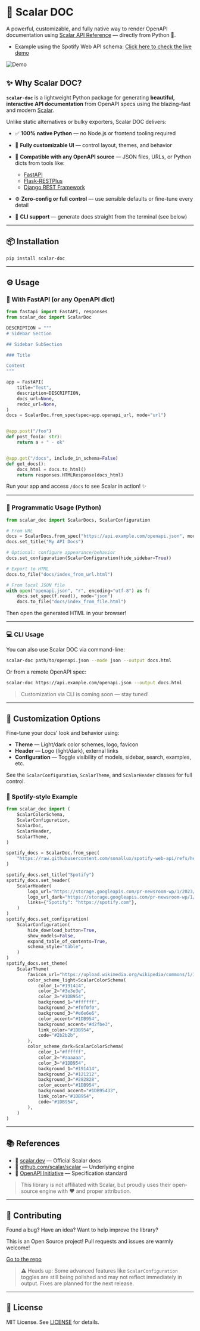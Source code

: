 # 🚀 Scalar DOC

A powerful, customizable, and fully native way to render OpenAPI documentation using [Scalar API Reference](https://github.com/scalar/scalar) — directly from Python 🐍.

- Example using the Spotify Web API schema: [Click here to check the live demo](https://iagobalmeida.github.io/scalar_doc/examples/#tag/albums)

![Demo](./demo.png)


## ✨ Why Scalar DOC?

**`scalar-doc`** is a lightweight Python package for generating **beautiful, interactive API documentation** from OpenAPI specs using the blazing-fast and modern [Scalar](https://scalar.dev/).

Unlike static alternatives or bulky exporters, Scalar DOC delivers:

* ✅ **100% native Python** — no Node.js or frontend tooling required
* 🎨 **Fully customizable UI** — control layout, themes, and behavior
* 🔌 **Compatible with any OpenAPI source** — JSON files, URLs, or Python dicts from tools like:

  * [FastAPI](https://fastapi.tiangolo.com/)
  * [Flask-RESTPlus](https://flask-restplus.readthedocs.io/)
  * [Django REST Framework](https://www.django-rest-framework.org/)
* ⚙️ **Zero-config or full control** — use sensible defaults or fine-tune every detail
* 🧰 **CLI support** — generate docs straight from the terminal (see below)

---

## 📦 Installation

```bash
pip install scalar-doc
```

---

## ⚙️ Usage

### 🚀 With FastAPI (or any OpenAPI dict)

```python
from fastapi import FastAPI, responses
from scalar_doc import ScalarDoc

DESCRIPTION = """
# Sidebar Section

## Sidebar SubSection

### Title

Content
"""

app = FastAPI(
    title="Test",
    description=DESCRIPTION,
    docs_url=None,
    redoc_url=None,
)
docs = ScalarDoc.from_spec(spec=app.openapi_url, mode="url")


@app.post("/foo")
def post_foo(a: str):
    return a + " - ok"


@app.get("/docs", include_in_schema=False)
def get_docs():
    docs_html = docs.to_html()
    return responses.HTMLResponse(docs_html)

```

Run your app and access `/docs` to see Scalar in action! ✨

---

### 🧰 Programmatic Usage (Python)

```python
from scalar_doc import ScalarDocs, ScalarConfiguration

# From URL
docs = ScalarDocs.from_spec("https://api.example.com/openapi.json", mode="url")
docs.set_title("My API Docs")

# Optional: configure appearance/behavior
docs.set_configuration(ScalarConfiguration(hide_sidebar=True))

# Export to HTML
docs.to_file("docs/index_from_url.html")

# From local JSON file
with open("openapi.json", "r", encoding="utf-8") as f:
    docs.set_spec(f.read(), mode="json")
    docs.to_file("docs/index_from_file.html")
```

Then open the generated HTML in your browser!

---

### 💻 CLI Usage

You can also use Scalar DOC via command-line:

```bash
scalar-doc path/to/openapi.json --mode json --output docs.html
```

Or from a remote OpenAPI spec:

```bash
scalar-doc https://api.example.com/openapi.json --output docs.html
```

> Customization via CLI is coming soon — stay tuned!

---

## 🎨 Customization Options

Fine-tune your docs' look and behavior using:

* **Theme** — Light/dark color schemes, logo, favicon
* **Header** — Logo (light/dark), external links
* **Configuration** — Toggle visibility of models, sidebar, search, examples, etc.

See the `ScalarConfiguration`, `ScalarTheme`, and `ScalarHeader` classes for full control.

### 🎵 Spotify-style Example

```python
from scalar_doc import (
    ScalarColorSchema,
    ScalarConfiguration,
    ScalarDoc,
    ScalarHeader,
    ScalarTheme,
)

spotify_docs = ScalarDoc.from_spec(
    "https://raw.githubusercontent.com/sonallux/spotify-web-api/refs/heads/main/official-spotify-open-api.yml"
)

spotify_docs.set_title("Spotify")
spotify_docs.set_header(
    ScalarHeader(
        logo_url="https://storage.googleapis.com/pr-newsroom-wp/1/2023/09/Spotify_Logo_RGB_Green.png",
        logo_url_dark="https://storage.googleapis.com/pr-newsroom-wp/1/2023/09/Spotify_Logo_RGB_White.png",
        links={"Spotify": "https://spotify.com"},
    )
)
spotify_docs.set_configuration(
    ScalarConfiguration(
        hide_download_button=True,
        show_models=False,
        expand_table_of_contents=True,
        schema_style="table",
    )
)
spotify_docs.set_theme(
    ScalarTheme(
        favicon_url="https://upload.wikimedia.org/wikipedia/commons/1/19/Spotify_logo_without_text.svg",
        color_scheme_light=ScalarColorSchema(
            color_1="#191414",
            color_2="#3e3e3e",
            color_3="#1DB954",
            background_1="#ffffff",
            background_2="#f0f0f0",
            background_3="#e6e6e6",
            color_accent="#1DB954",
            background_accent="#d2fbe3",
            link_color="#1DB954",
            code="#2b2b2b",
        ),
        color_scheme_dark=ScalarColorSchema(
            color_1="#ffffff",
            color_2="#aaaaaa",
            color_3="#1DB954",
            background_1="#191414",
            background_2="#121212",
            background_3="#282828",
            color_accent="#1DB954",
            background_accent="#1DB95433",
            link_color="#1DB954",
            code="#1DB954",
        ),
    )
)
```

---

## 📚 References

* 🔗 [scalar.dev](https://scalar.dev/) — Official Scalar docs
* 🔗 [github.com/scalar/scalar](https://github.com/scalar/scalar) — Underlying engine
* 🔗 [OpenAPI Initiative](https://www.openapis.org/) — Specification standard

> This library is not affiliated with Scalar, but proudly uses their open-source engine with ❤️ and proper attribution.

---

## 🤝 Contributing

Found a bug? Have an idea? Want to help improve the library?

This is an Open Source project! Pull requests and issues are warmly welcome!

[Go to the repo](https://github.com/iagobalmeida/scalar_doc)

> ⚠️ Heads up: Some advanced features like `ScalarConfiguration` toggles are still being polished and may not reflect immediately in output. Fixes are planned for the next release.

---

## 📄 License

MIT License. See [LICENSE](./LICENSE) for details.
